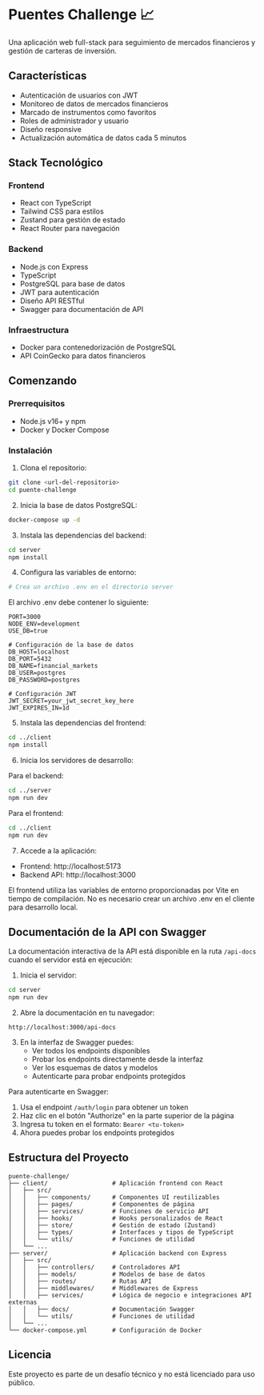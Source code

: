 # Puentes Challenge 📈

Una aplicación web full-stack para seguimiento de mercados financieros y gestión de carteras de inversión.

## Características

- Autenticación de usuarios con JWT
- Monitoreo de datos de mercados financieros
- Marcado de instrumentos como favoritos
- Roles de administrador y usuario
- Diseño responsive
- Actualización automática de datos cada 5 minutos

## Stack Tecnológico

### Frontend

- React con TypeScript
- Tailwind CSS para estilos
- Zustand para gestión de estado
- React Router para navegación

### Backend

- Node.js con Express
- TypeScript
- PostgreSQL para base de datos
- JWT para autenticación
- Diseño API RESTful
- Swagger para documentación de API

### Infraestructura

- Docker para contenedorización de PostgreSQL
- API CoinGecko para datos financieros

## Comenzando

### Prerrequisitos

- Node.js v16+ y npm
- Docker y Docker Compose

### Instalación

1. Clona el repositorio:

```bash
git clone <url-del-repositorio>
cd puente-challenge
```

2. Inicia la base de datos PostgreSQL:

```bash
docker-compose up -d
```

3. Instala las dependencias del backend:

```bash
cd server
npm install
```

4. Configura las variables de entorno:

```bash
# Crea un archivo .env en el directorio server
```

El archivo .env debe contener lo siguiente:

```
PORT=3000
NODE_ENV=development
USE_DB=true

# Configuración de la base de datos
DB_HOST=localhost
DB_PORT=5432
DB_NAME=financial_markets
DB_USER=postgres
DB_PASSWORD=postgres

# Configuración JWT
JWT_SECRET=your_jwt_secret_key_here
JWT_EXPIRES_IN=1d
```

5. Instala las dependencias del frontend:

```bash
cd ../client
npm install
```

6. Inicia los servidores de desarrollo:

Para el backend:

```bash
cd ../server
npm run dev
```

Para el frontend:

```bash
cd ../client
npm run dev
```

7. Accede a la aplicación:

- Frontend: http://localhost:5173
- Backend API: http://localhost:3000

El frontend utiliza las variables de entorno proporcionadas por Vite en tiempo de compilación. No es necesario crear un archivo .env en el cliente para desarrollo local.

## Documentación de la API con Swagger

La documentación interactiva de la API está disponible en la ruta `/api-docs` cuando el servidor está en ejecución:

1. Inicia el servidor:

```bash
cd server
npm run dev
```

2. Abre la documentación en tu navegador:

```
http://localhost:3000/api-docs
```

3. En la interfaz de Swagger puedes:
   - Ver todos los endpoints disponibles
   - Probar los endpoints directamente desde la interfaz
   - Ver los esquemas de datos y modelos
   - Autenticarte para probar endpoints protegidos

Para autenticarte en Swagger:

1. Usa el endpoint `/auth/login` para obtener un token
2. Haz clic en el botón "Authorize" en la parte superior de la página
3. Ingresa tu token en el formato: `Bearer <tu-token>`
4. Ahora puedes probar los endpoints protegidos

## Estructura del Proyecto

```
puente-challenge/
├── client/                  # Aplicación frontend con React
│   ├── src/
│   │   ├── components/      # Componentes UI reutilizables
│   │   ├── pages/           # Componentes de página
│   │   ├── services/        # Funciones de servicio API
│   │   ├── hooks/           # Hooks personalizados de React
│   │   ├── store/           # Gestión de estado (Zustand)
│   │   ├── types/           # Interfaces y tipos de TypeScript
│   │   └── utils/           # Funciones de utilidad
│   └── ...
├── server/                  # Aplicación backend con Express
│   ├── src/
│   │   ├── controllers/     # Controladores API
│   │   ├── models/          # Modelos de base de datos
│   │   ├── routes/          # Rutas API
│   │   ├── middlewares/     # Middlewares de Express
│   │   ├── services/        # Lógica de negocio e integraciones API externas
│   │   ├── docs/            # Documentación Swagger
│   │   └── utils/           # Funciones de utilidad
│   └── ...
└── docker-compose.yml       # Configuración de Docker
```

## Licencia

Este proyecto es parte de un desafío técnico y no está licenciado para uso público.
